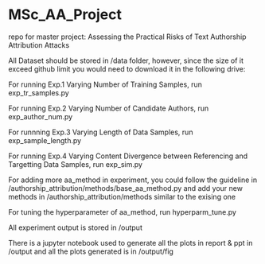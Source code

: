 # MSc_AA_Project
repo for master project: Assessing the Practical Risks of Text Authorship Attribution Attacks

All Dataset should be stored in /data folder, however, since the size of it exceed github limit
you would need to download it in the following drive:




For running Exp.1 Varying Number of Training Samples, run exp_tr_samples.py

For running Exp.2 Varying Number of Candidate Authors, run exp_author_num.py

For runnning Exp.3 Varying Length of Data Samples, run exp_sample_length.py

For running Exp.4 Varying Content Divergence between Referencing and Targetting Data Samples, run exp_sim.py

For adding more aa_method in experiment, you could follow the guideline in /authorship_attribution/methods/base_aa_method.py
and add your new methods in /authorship_attribution/methods similar to the exising one

For tuning the hyperparameter of aa_method, run hyperparm_tune.py

All experiment output is stored in /output

There is a jupyter notebook used to generate all the plots in report & ppt in /output
and all the plots generated is in /output/fig
